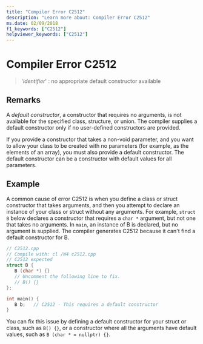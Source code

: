 ```yaml
---
title: "Compiler Error C2512"
description: "Learn more about: Compiler Error C2512"
ms.date: 02/09/2018
f1_keywords: ["C2512"]
helpviewer_keywords: ["C2512"]
---
```

# Compiler Error C2512

> '*identifier*' : no appropriate default constructor available

## Remarks

A *default constructor*, a constructor that requires no arguments, is not available for the specified class, structure, or union. The compiler supplies a default constructor only if no user-defined constructors are provided.

If you provide a constructor that takes a non-void parameter, and you want to allow your class to be created with no parameters (for example, as the elements of an array), you must also provide a default constructor. The default constructor can be a constructor with default values for all parameters.

## Example

A common cause of error C2512 is when you define a class or struct constructor that takes arguments, and then you attempt to declare an instance of your class or struct without any arguments. For example, `struct B` below declares a constructor that requires a `char *` argument, but not one that takes no arguments. In `main`, an instance of B is declared, but no argument is supplied. The compiler generates C2512 because it can't find a default constructor for B.

```cpp
// C2512.cpp
// Compile with: cl /W4 c2512.cpp
// C2512 expected
struct B {
   B (char *) {}
   // Uncomment the following line to fix.
   // B() {}
};

int main() {
   B b;   // C2512 - This requires a default constructor
}
```

You can fix this issue by defining a default constructor for your struct or class, such as `B() {}`, or a constructor where all the arguments have default values, such as `B (char * = nullptr) {}`.
